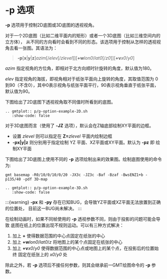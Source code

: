 # -p 选项

**-p** 选项用于控制2D底图或3D底图的透视视角。

对于一个2D底图（比如二维平面内的矩形）或者一个3D底图（比如三维空间内的立方体），
从不同的方向看时会看到不同的形态。该选项用于控制从怎样的透视视角去看一张图。其语法为：

> **-p**\[**x**|**y**|**z**\]*azim*\[/*elev*\[/*zlevel*\]\]\[**+w***lon0*/*lat0*\[/*z0*\]\]\[**+v***x0*/*y0*\]

*azim* 指定视角的方位角，即相对于北方向顺时针旋转的角度，默认值为180。

*elev* 指定视角的海拔，即视角相对于纸张平面向上旋转的角度，其取值范围为
0到90（不含0），其中0表示视角与纸张平面平行，90表示视角垂直于纸张平面，默认值为90。

下图给出了2D底图下透视视角取不同值时所看到的底图。

```{eval-rst}
.. gmtplot:: p/p-option-example-2D.sh
   :show-code: false
```

对于3D底图而言（使用了 **-JZ** 选项），默认会在Z轴底部绘制XY平面的边框。

- 设置 *zlevel* 则可以指定在 **Z=**_zlevel_ 平面内绘制边框
- **-px|y|z** 则分别用于指定绘制 YZ 平面、XZ平面或XY平面。默认为 **-pz** 即
  绘制XY平面

下图给出了3D底图上使用不同的 **-p** 选项绘制出来的效果图。绘制底图使用的命令为:

```
gmt basemap -R0/10/0/10/0/20 -JX3c -JZ3c -Baf -Bzaf -BwsENZ1+b -p135/40 -pdf 3D-map
```

```{eval-rst}
.. gmtplot:: p/p-option-example-3D.sh
   :show-code: false
```

:::{warning}
**-px** 和 **-py** 存在已知BUG，会导致YZ平面或XZ平面无法放置到正确的位置处，
目前这一BUG尚未解决。
:::

在绘制动画时，如果不同帧使用的 **-p** 透视参数不同，则由于投影的问题可能会导致
底图在纸上的位置出现不规则运动。可以有三种方式解决：

1. 加上 **+** 使得数据范围的中心点固定在纸张的中心
2. 加上 **+w***lon0*/*lat0*/*z* 将地图上的某个点固定在纸张的中心
3. 加上 **+v***x0*/*y0* 使得数据范围的中心点或地图上的某个点，在投影后的位置始终
   固定在纸张上的 *x0*/*y0* 处

除此之外，若 **-p** 选项后不接任何参数，则其会继承前一GMT绘图命令的 **-p** 参数。
